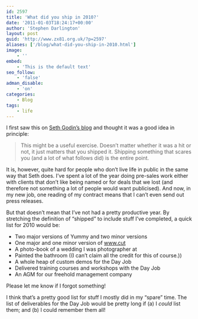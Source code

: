 ```yaml
---
id: 2597
title: 'What did you ship in 2010?'
date: '2011-01-03T18:24:17+00:00'
author: 'Stephen Darlington'
layout: post
guid: 'http://www.zx81.org.uk/?p=2597'
aliases: ['/blog/what-did-you-ship-in-2010.html']
image:
    - ''
embed:
    - 'This is the default text'
seo_follow:
    - 'false'
adman_disable:
    - 'on'
categories:
    - Blog
tags:
    - life
---
```


I first saw this on [Seth Godin’s blog](http://sethgodin.typepad.com/seths_blog/2010/12/yearinreview.html?utm_source=feedburner&utm_medium=feed&utm_campaign=Feed:+typepad/sethsmainblog+(Seth's+Blog)) and thought it was a good idea in principle:

> This might be a useful exercise. Doesn’t matter whether it was a hit or not, it just matters that you shipped it. Shipping something that scares you (and a lot of what follows did) is the entire point.

It is, however, quite hard for people who don’t live life in public in the same way that Seth does. I’ve spent a lot of the year doing pre-sales work either with clients that don’t like being named or for deals that we lost (and therefore not something a lot of people would want publicised). And now, in my new job, one reading of my contract means that I can’t even send out press releases.

But that doesn’t mean that I’ve not had a pretty productive year. By stretching the definition of “shipped” to include stuff I’ve completed, a quick list for 2010 would be:

- Two major versions of Yummy and two minor versions
- One major and one minor version of www.cut
- A photo-book of a wedding I was photographer at
- Painted the bathroom ((I can’t claim all the credit for this of course.))
- A whole heap of custom demos for the Day Job
- Delivered training courses and workshops with the Day Job
- An AGM for our freehold management company

Please let me know if I forgot something!

I think that’s a pretty good list for stuff I mostly did in my “spare” time. The list of deliverables for the Day Job would be pretty long if (a) I *could* list them; and (b) I could remember them all!
